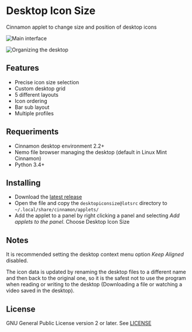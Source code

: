 # Desktop Icon Size

Cinnamon applet to change size and position of desktop icons

![Main interface](https://raw.githubusercontent.com/wiki/lotsrc/DesktopIconSize/screenshot_full.png)

![Organizing the desktop](https://raw.githubusercontent.com/wiki/lotsrc/DesktopIconSize/demo.gif)

## Features

* Precise icon size selection
* Custom desktop grid
* 5 different layouts
* Icon ordering
* Bar sub layout
* Multiple profiles

## Requeriments

* Cinnamon desktop environment 2.2+
* Nemo file browser managing the desktop (default in Linux Mint Cinnamon)
* Python 3.4+

## Installing

* Download the [latest release](https://github.com/lotsrc/DesktopIconSize/releases/latest)
* Open the file and copy the `desktopiconsize@lotsrc` directory to `~/.local/share/cinnamon/applets/`
* Add the applet to a panel by right clicking a panel and selecting *Add applets to the panel*. Choose Desktop Icon Size

## Notes

It is recommended setting the desktop context menu option *Keep Aligned* disabled. 

The icon data is updated by renaming the desktop files to a different name and then back to the original one, so it is the safest not to use the program when reading or writing to the desktop (Downloading a file or watching a video saved in the desktop).

## License

GNU General Public License version 2 or later. See [LICENSE](LICENSE)
